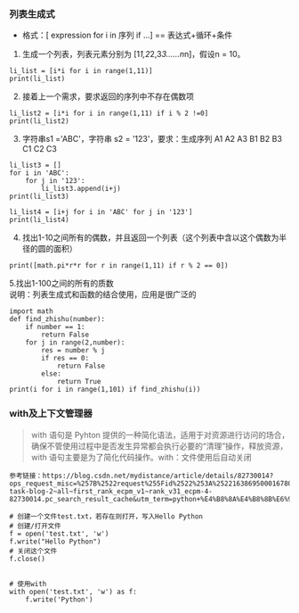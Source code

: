 ### 列表生成式

* 格式：[ expression for i in 序列 if …] == 表达式+循环+条件

1. 生成一个列表，列表元素分别为 [1*1,2*2,3*3……n*n]，假设n = 10。
```
li_list = [i*i for i in range(1,11)]
print(li_list)
```

2. 接着上一个需求，要求返回的序列中不存在偶数项
```
li_list2 = [i*i for i in range(1,11) if i % 2 !=0]
print(li_list2)
```

3. 字符串s1 ='ABC'，字符串 s2 = '123'，要求：生成序列 A1 A2 A3 B1 B2 B3 C1 C2 C3
```
li_list3 = []
for i in 'ABC':
    for j in '123':
        li_list3.append(i+j)
print(li_list3)

li_list4 = [i+j for i in 'ABC' for j in '123']
print(li_list4)
```

4. 找出1-10之间所有的偶数，并且返回一个列表（这个列表中含以这个偶数为半径的圆的面积）
```
print([math.pi*r*r for r in range(1,11) if r % 2 == 0])
```

5.找出1-100之间的所有的质数  
说明：列表生成式和函数的结合使用，应用是很广泛的
```
import math
def find_zhishu(number):
    if number == 1:
        return False
    for j in range(2,number):
        res = number % j
        if res == 0:
            return False
        else:
            return True
print(i for i in range(1,101) if find_zhishu(i))
```

### with及上下文管理器
> with 语句是 Pyhton 提供的一种简化语法，适用于对资源进行访问的场合，确保不管使用过程中是否发生异常都会执行必要的“清理”操作，释放资源，with 语句主要是为了简化代码操作。with：文件使用后自动关闭
```
参考链接：https://blog.csdn.net/mydistance/article/details/82730014?ops_request_misc=%257B%2522request%255Fid%2522%253A%2522163869500016780274198606%2522%252C%2522scm%2522%253A%252220140713.130102334.pc%255Fall.%2522%257D&request_id=163869500016780274198606&biz_id=0&utm_medium=distribute.pc_search_result.none-task-blog-2~all~first_rank_ecpm_v1~rank_v31_ecpm-4-82730014.pc_search_result_cache&utm_term=python+%E4%B8%8A%E4%B8%8B%E6%96%87%E7%AE%A1%E7%90%86%E5%99%A8&spm=1018.2226.3001.4187

# 创建一个文件test.txt，若存在则打开，写入Hello Python
# 创建/打开文件
f = open('test.txt', 'w')
f.write("Hello Python")
# 关闭这个文件
f.close()
 
 
# 使用with
with open('test.txt', 'w') as f:
    f.write('Python')
```
